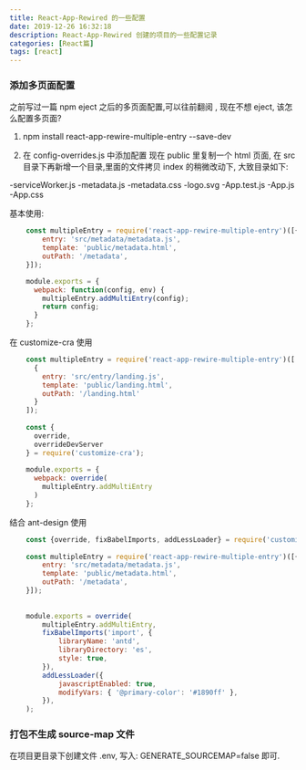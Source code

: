 ```yaml
---
title: React-App-Rewired 的一些配置
date: 2019-12-26 16:32:18
description: React-App-Rewired 创建的项目的一些配置记录
categories: [React篇]
tags: [react]
---
```


<!-- more -->
### 添加多页面配置
之前写过一篇 npm eject 之后的多页面配置,可以往前翻阅 , 现在不想 eject, 该怎么配置多页面?

1.  npm install react-app-rewire-multiple-entry --save-dev

2. 在 config-overrides.js 中添加配置
现在 public 里复制一个 html 页面, 在 src 目录下再新增一个目录,里面的文件拷贝 index 的稍微改动下,
大致目录如下:

-serviceWorker.js
-metadata.js
-metadata.css
-logo.svg
-App.test.js
-App.js
-App.css

基本使用:

```js
    const multipleEntry = require('react-app-rewire-multiple-entry')([{
        entry: 'src/metadata/metadata.js',
        template: 'public/metadata.html',
        outPath: '/metadata',
    }]);

    module.exports = {
      webpack: function(config, env) {
        multipleEntry.addMultiEntry(config);
        return config;
      }
    };
```

在 customize-cra 使用

```js
    const multipleEntry = require('react-app-rewire-multiple-entry')([
      {
        entry: 'src/entry/landing.js',
        template: 'public/landing.html',
        outPath: '/landing.html'
      }
    ]);
    
    const {
      override,
      overrideDevServer
    } = require('customize-cra');
    
    module.exports = {
      webpack: override(
        multipleEntry.addMultiEntry
      )
    };
```

结合 ant-design 使用

```js
    const {override, fixBabelImports, addLessLoader} = require('customize-cra');
    
    const multipleEntry = require('react-app-rewire-multiple-entry')([{
        entry: 'src/metadata/metadata.js',
        template: 'public/metadata.html',
        outPath: '/metadata',
    }]);
    
    
    module.exports = override(
        multipleEntry.addMultiEntry,
        fixBabelImports('import', {
            libraryName: 'antd',
            libraryDirectory: 'es',
            style: true,
        }),
        addLessLoader({
            javascriptEnabled: true,
            modifyVars: { '@primary-color': '#1890ff' },
        }),
    );
```

### 打包不生成 source-map 文件
在项目更目录下创建文件 .env, 写入: GENERATE_SOURCEMAP=false 即可.